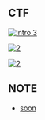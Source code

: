 
## CTF
[![intro 3](https://user-images.githubusercontent.com/106317311/171185621-c03aeddc-a31d-4545-bb9d-7394236fab20.jpg)](https://shadowfor-0.github.io/sf0/Intro%20to%20Offensive%20Security/)
   
[![2](https://user-images.githubusercontent.com/106317311/171198238-51c38738-09cf-4ba0-adc0-decd68a2c859.jpg)](https://shadowfor-0.github.io/sf0/Intro%20to%20Defensive%20Security/)

[![2](https://user-images.githubusercontent.com/106317311/171200053-b7b2dfd3-4086-4286-bef2-024921902b15.jpg)](https://shadowfor-0.github.io/sf0/Careers%20in%20Cyber/)

## NOTE

   * [soon](https://shadowfor-0.github.io/sf0)
   
   

